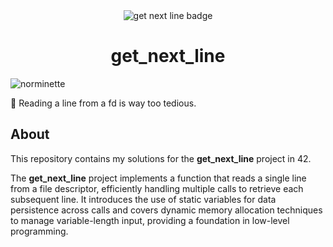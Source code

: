 <div align="center">
    <img src=".github/assets/get_next_linem.png" alt="get next line badge">
    <h1>get_next_line</h1>
</div>

![norminette](https://github.com/lareii/get_next_line/actions/workflows/norminette.yml/badge.svg)

📰 Reading a line from a fd is way too tedious.

## About
This repository contains my solutions for the **get_next_line** project in 42.

The **get_next_line** project implements a function that reads a single line from a file descriptor, efficiently handling multiple calls to retrieve each subsequent line. It introduces the use of static variables for data persistence across calls and covers dynamic memory allocation techniques to manage variable-length input, providing a foundation in low-level programming.
